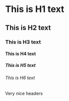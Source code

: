 # This is H1 text
## This is H2 text
### This is H3 text
#### This is H4 text
##### This is H5 text
###### This is H6 text

Very nice headers

